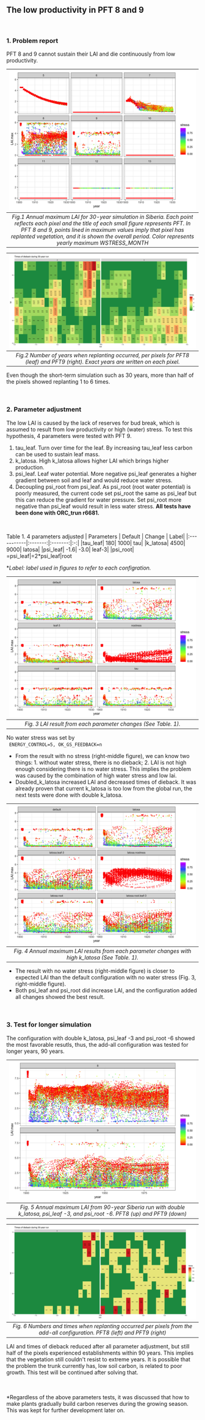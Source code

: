 ## The low productivity in PFT 8 and 9 

</br>

### 1. Problem report

PFT 8 and 9 cannot sustain their LAI and die continuously from low productivity. 

|![](default_LAI_Max.png)|
|:--:|
|*Fig.1 Annual maximum LAI for 30-year simulation in Siberia. Each point reflects each pixel and the title of each small figure represents PFT. In PFT 8 and 9, points lined in maximum values imply that pixel has replanted vegetation, and it is shown the overall period. Color represents yearly maximum WSTRESS_MONTH*|
 
|![](sibera.30yr.die.png)|
|:---:|
|*Fig.2 Number of years when replanting occurred, per pixels for PFT8 (leaf) and PFT9 (right). Exact years are written on each pixel.*|

Even though the short-term simulation such as 30 years, more than half of the pixels showed replanting 1 to 6 times.

</br>

### 2. Parameter adjustment

The low LAI is caused by the lack of reserves for bud break, which is assumed to result from low productivity or high (water) stress. To test this hypothesis, 4 parameters were tested with PFT 9.

1) tau_leaf. Turn over time for the leaf. By increasing tau_leaf less carbon can be used to sustain leaf mass.
2) k_latosa. High k_latosa allows higher LAI which brings higher production.
3) psi_leaf. Leaf water potential. More negative psi_leaf generates a higher gradient between soil and leaf and would reduce water stress. 
4) Decoupling psi_root from psi_leaf. As psi_root (root water potential) is poorly measured, the current code set psi_root the same as psi_leaf but this can reduce the gradient for water pressure. Set psi_root more negative than psi_leaf would result in less water stress. 
**All tests have been done with ORC_trun r6681.**
</br>

Table 1. 4 parameters adjusted 
| Parameters | Default | Change |  Label|
|:-----------|:-------:|:-------:|:-:|
|tau_leaf| 180| 1000| tau|
|k_latosa| 4500| 9000| latosa|
|psi_leaf| -1.6| -3.0| leaf-3|
|psi_root| =psi_leaf|=2*psi_leaf|root

**Label: label used in figures to refer to each configration.*

|![](lai.compare.default.png)|
|:--:|
|*Fig. 3 LAI result from each parameter changes (See Table. 1).*|

No water stress was set by </br>
`` ENERGY_CONTROL=5, OK_GS_FEEDBACK=n``

* From the result with no stress (right-middle figure), we can know two things: 1. without water stress, there is no dieback; 2. LAI is not high enough considering there is no water stress. This implies the problem was caused by the combination of high water stress and low lai. 
* Doubled_k_latosa increased LAI and decreased times of dieback. It was already proven that current k_latosa is too low from the global run, the next tests were done with double k_latosa. 

|![](lai.compare.latosa.png)|
|:---:|
|*Fig. 4 Annual maximum LAI results from each parameter changes with high k_latosa (See Table. 1).*|

* The result with no water stress (right-middle figure) is closer to expected LAI than the default configuration with no water stress (Fig. 3, right-middle figure). 
* Both psi_leaf and psi_root did increase LAI, and the configuration added all changes showed the best result. 
</br>

### 3. Test for longer simulation
The configuration with double k_latosa, psi_leaf -3 and psi_root -6 showed the most favorable resutls, thus, the add-all configuration was tested for longer years, 90 years.

|![](add_up_LAI_Max.png)|
|:--:|
|*Fig. 5 Annual maximum LAI from 90-year Siberia run with double k_latosa, psi_leaf -3, and psi_root -6. PFT8 (up) and PFT9 (down)*|

|![](sibera.param.90yr.die.png)|
|:--:|
|*Fig. 6 Numbers and times when replanting occurred per pixels from the add-all configuration. PFT8 (left) and PFT9 (right)*|

LAI and times of dieback reduced after all parameter adjustment, but still half of the pixels experienced establishments within 90 years. This implies that the vegetation still couldn't resist to extreme years. It is possible that the problem the trunk currently has, low soil carbon, is related to poor growth. This test will be continued after solving that. 

</br>
</br>
*Regardless of the above parameters tests, it was discussed that how to make plants gradually build carbon reserves during the growing season. This was kept for further development later on. 


